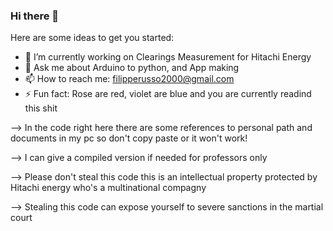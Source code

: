 ### Hi there 👋

Here are some ideas to get you started:

- 🔭 I’m currently working on Clearings Measurement for Hitachi Energy
- 💬 Ask me about Arduino to python, and App making
- 📫 How to reach me: filipperusso2000@gmail.com
- ⚡ Fun fact: Rose are red, violet are blue and you are currently readind this shit

--> In the code right here there are some references to personal path and documents in my pc so don't copy paste or it won't work!

--> I can give a compiled version if needed for professors only

--> Please don't steal this code this is an intellectual property protected by Hitachi energy who's a multinational compagny

--> Stealing this code can expose yourself to severe sanctions in the martial court
